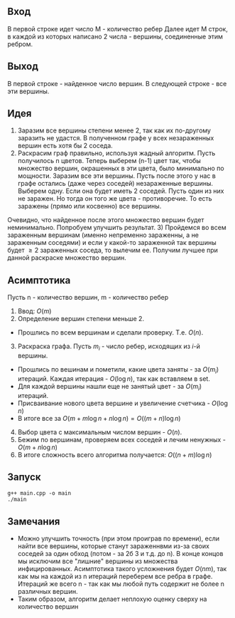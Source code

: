 ## Вход
В первой строке идет число M - количество ребер
Далее идет M строк, в каждой из которых написано 2 числа - вершины, соединенные этим ребром.

## Выход
В первой строке - найденное число вершин. В следующей строке - все эти вершины.

## Идея
1) Заразим все вершины степени менее 2, так как их по-другому заразить не удастся. В полученном графе у всех незараженных вершин есть хотя бы 2 соседа.
2) Раскрасим граф правильно, используя жадный алгоритм. Пусть получилось n цветов. Теперь выберем (n-1) цвет так, чтобы множество вершин, окрашенных в эти цвета, было минимально по мощности. Заразим все эти вершины. 
Пусть после этого у нас в графе остались (даже через соседей) незараженные вершины. Выберем одну. Если она будет иметь 2 соседей. Пусть один из них не заражен. Но тогда он того же цвета - противоречие. То есть заражены (прямо или косвенно) все вершины.

Очевидно, что найденное после этого множество вершин будет неминимально. Попробуем улучшить результат.
3) Пройдемся во всем зараженным вершинам (именно непременно зараженны, а не зараженным соседями) и если у какой-то зараженной так вершины будет $`\geq2`$ зараженных соседа, то вылечим ее. Получим лучшее при данной раскраске множество вершин.

## Асимптотика
Пусть n - количество вершин, m - количество ребер
1) Ввод: $`O(m)`$
2) Определение вершин степени меньше 2.
 * Прошлись по всем вершинам и сделали проверку. Т.е. $`O(n)`$.
3) Раскраска графа. Пусть $`m_i`$ - число ребер, исходящих из $`i`$-й вершины.
 * Прошлись по вешинам и пометили, какие цвета заняты - за $`O(m_i)`$ итераций. Каждая итерация - $`O(\log n)`$, так как вставляем в set.
 * Для каждой вершины нашли еще не занятый цвет - за $`O(m_i)`$ итераций.
 * Присваивание нового цвета вершине и увеличение счетчика - $`O(\log n)`$
 * В итоге все за $`O(m + m\log n + n\log n)=O((m + n)\log n)`$
4) Выбор цвета с максимальным числом вершин - $`O(n)`$.
5) Бежим по вершинам, проверяем всех соседей и лечим ненужных - $`O(m + n\log n)`$
6) В итоге сложность всего алгоритма получается: $`O((n + m)\log n)`$

## Запуск
```
g++ main.cpp -o main
./main
```

## Замечания
* Можно улучшить точность (при этом проиграв по времени), если найти все вершины, которые станут зараженнвми из-за своих соседей за один обход (потом - за 2б 3 и т.д. до n). В конце концов мы исключим все "лишние" вершины из множества инфицированных. Асимптотика такого усложнения будет $`O(nm)`$, так как мы на каждой из n итераций переберем все ребра в графе. Итераций же всего n - так как мы любой путь содержит не более n различных вершин.
* Таким образом, алгоритм делает неплохую оценку сверху на количество вершин
